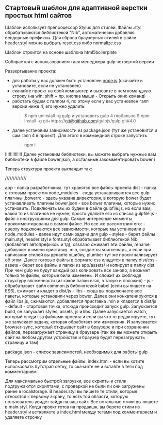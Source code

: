 ## Стартовый шаблон для адаптивной верстки простых html сайтов

Шаблон использует препроцессор Stylus для стилей. 
Файлы .styl обрабатываются библиотекой "Nib", автоматически добавляя вендорные префиксы.
Для сброса браузерных стилей в файле header.styl можно выбрать reset.css либо normalize.css

Шаблон строится на основе шаблона html5boilerplate

Собирается с использованием таск менеджера gulp четвертой версии


Развертывание проекта:

- для работы у вас должен быть установлен [node.js](https://nodejs.org/en/) (скачайте и установите, если не установлен)
- скачайте проект на свой компьютер и вызовите в нем командную строку (на win: shift + пр. кнопка мыши - Открыть окно команд)
- работать будем с галпом 4, по этому если у вас установлен галп версии ниже 4, его нужно удалить
  > $ npm uninstall -g gulp
  и установить gulp 4 глобально
  > $ npm install -g git+https://git@github.com/gulpjs/gulp.git#4.0
- далее установим зависимости из package.json (тут же установится и сам галп 4 в проект). Для этого в коммандной строке запустить
  > npm i


!!!!!!!!!!!!!!
Далее установим библиотеки, вы можете выбрать нужные вам библиотеки в файле bower.json, а остальные закомментировать
bower i


Теперь структура проекта выглаядит так:

//////////////



app - папка разработчкика. тут хранятся все файлы проекта
dist - папка с готовым проектом
node_modules - сюда устанавливаются все gulp плагины
.bowerrc - здесь указана директория, в которую bower будет устанавливать плагины
bower.json - все bower плагины, которые нужно установить. Подключать мы их будем в файле gulpfile.js, но если вам, какой то из плагинов не нужен, просто удалите его из списка
gulpfile.js - файл с инструкциями для gulp. Самые интересные моменты прокомментированы в самом файле. Но все же рассмотрим его:
	- сверху подключаются все зависимости, которые мы установили в  node_modules
	- далее идут сами задачи для gulp
		- styles - берет файлы main.styl, header.styl и fonts.styl обрабатывает библиотекой Nib (добавляет автопрефиксы и тд), cssnano сжимает эти файлы, rename добавляет к имени приставку .min, создается sourcemaps, а если при написании стилей вы делаете ошибку, plumber тут же просигнализирует об этом. Далее готовые файлы в формате css кладутся в папку dist/css
		- assets - берет все файлы и папки из app/assets/ и копирует в папку dist. При чем gulp не будут каждый раз копировать все заново, а возьмет только те файлы, которые били изменены. И сложит их сюблюдя структуру вложенности (из какой папки взял, в такую и положил)
		- js - обрабатывает файл common.js библиотекой babel (если вы пишете на ES6), сжимает и кладет в dist/js
		- libs - сюда вы подключаете все пакеты, которые установили через bower. Далее они конкатенируются в файл libs.js, сжимаются, добавляется приставка .min  и кладется в dist/js
		- default - стартовая точка, отсюда происходит запуск gulp. Запускается build, он запускает styles, assets, js и libs. Далее запускается watch, который следит за файлами проекта и если вы что то редактируете, тут же запускает задачу, которая обработает эти изменения. И запускается browser-sync, который открывает сайт в браузере и при сохранении  файлов, перезагружает страницу в браузере (так же вы можете открыть сайт на любом другом устройстве и  браузер будет перезагружать страницу и там)

package.json - список зависимостей, необходимых для работы gulp


Теперь рассмотрим отдельные файлы.
index.html - если вы хотите использовать бутстрап сетку, то скачайте ее и вставте в теги <style></style> под комментарием <!-- Bootstrap v3.3.4 Grid Styles -->

Для максимально быстрой загрузки, все скрипты и стили подгружаются скриптами, с проверкой не были ли они загружены ранее в localstorage. В header.styl вы пишете те стили, которые относятся к первому экрану, то есть той области, которую пользователь увидет зайдя на ваш сайт. Все остальные стили вы пишете в main.styl. 
Когда проект готов на продакшн, вы берете стили из header.styl и встявляете в index.html между тегами <style></style> под комментарием <!-- Header CSS --> и удаляете строчку <script>loadCSS( "css/header.min.css?ver=1.0.0", false, "all" );</script>
     




